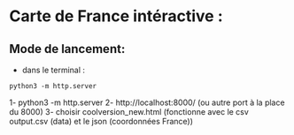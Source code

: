 # Carte de France intéractive :

## Mode de lancement:

* dans le terminal :
```
python3 -m http.server
```
1- python3 -m http.server
2- http://localhost:8000/ (ou autre port à la place du 8000)
3- choisir coolversion_new.html (fonctionne avec le csv output.csv (data) et le json (coordonnées France))
